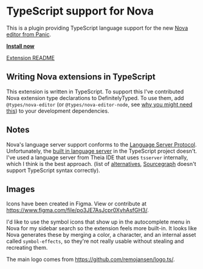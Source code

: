 # TypeScript support for Nova

This is a plugin providing TypeScript language support for the new [Nova editor from Panic](https://panic.com/nova/).

[**Install now**](nova://extension/?id=apexskier.typescript)

[Extension README](./typescript.novaextension/README.md)

## Writing Nova extensions in TypeScript

This extension is written in TypeScript. To support this I've contributed Nova extension type declarations to DefinitelyTyped. To use them, add `@types/nova-editor` (or `@types/nova-editor-node`, see [why you might need this](https://github.com/DefinitelyTyped/DefinitelyTyped/blob/master/types/nova-editor/README.md)) to your development dependencies.

## Notes

Nova's language server support conforms to the [Language Server Protocol](https://microsoft.github.io/language-server-protocol/). Unfortunately, the [built in language server](https://github.com/Microsoft/TypeScript/wiki/Standalone-Server-%28tsserver%29) in the TypeScript project doesn't. I've used a language server from Theia IDE that uses `tsserver` internally, which I think is the best approach. (list of [alternatives](https://microsoft.github.io/language-server-protocol/implementors/servers/), [Sourcegraph](https://github.com/sourcegraph/javascript-typescript-langserver) doesn't support TypeScript syntax correctly).

## Images

Icons have been created in Figma. View or contribute at https://www.figma.com/file/po3JE7AsJcpr0XyhAsfGH3/.

I'd like to use the symbol icons that show up in the autocomplete menu in Nova for my sidebar search so the extension feels more built-in. It looks like Nova generates these by merging a color, a character, and an internal asset called `symbol-effects`, so they're not really usable without stealing and recreating them.

The main logo comes from https://github.com/remojansen/logo.ts/.
